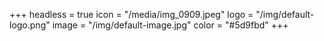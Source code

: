 +++
headless = true
icon = "/media/img_0909.jpeg"
logo = "/img/default-logo.png"
image = "/img/default-image.jpg"
color = "#5d9fbd"
+++
